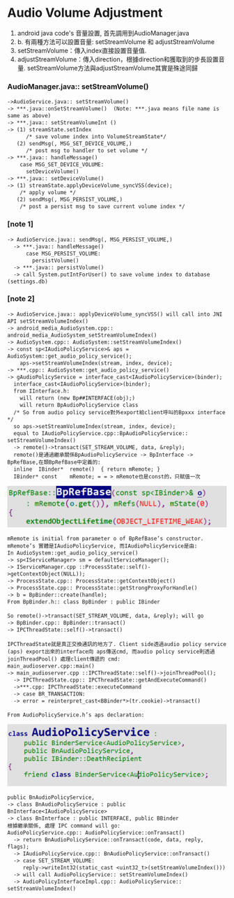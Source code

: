 # Audio Volume Adjustment

1.  android java code's 音量設置, 首先調用到AudioManager.java
2.  b.	有兩種方法可以設置音量: setStreamVolume 和 adjustStreamVolume
3.  setStreamVolume：傳入index直接設置音量值.
4.  adjustStreamVolume：傳入direction，根據direction和獲取到的步長設置音量. setStreamVolume方法與adjustStreamVolume其實是殊途同歸

### AudioManager.java:: setStreamVolume()
    ->AudioService.java:: setStreamVolume()
    -> ***.java::onSetStreamVolume()  (Note: ***.java means file name is same as above)
    -> ***.java:: setStreamVolumeInt ()
    -> (1) streamState.setIndex 
          /* save volume index into VolumeStreamState*/
       (2) sendMsg(, MSG_SET_DEVICE_VOLUME,)
          /* post msg to handler to set volume */
    -> ***.java:: handleMessage()
        case MSG_SET_DEVICE_VOLUME:
          setDeviceVolume()
    -> ***.java:: setDeviceVolume()
    -> (1) streamState.applyDeviceVolume_syncVSS(device);
        /* apply volume */
       (2) sendMsg(, MSG_PERSIST_VOLUME,)
        /* post a persist msg to save current volume index */

### [note 1]
    -> AudioService.java:: sendMsg(, MSG_PERSIST_VOLUME,)
      -> ***.java:: handleMessage()
          case MSG_PERSIST_VOLUME:
            persistVolume()
      -> ***.java:: persistVolume()
      -> call System.putIntForUser() to save volume index to database (settings.db)
### [note 2]
    -> AudioService.java:: applyDeviceVolume_syncVSS() will call into JNI API setStreamVolumeIndex()
    -> android_media_AudioSystem.cpp:: android_media_AudioSystem_setStreamVolumeIndex()
    -> AudioSystem.cpp:: AudioSystem::setStreamVolumeIndex()
    -> const sp<IAudioPolicyService>& aps = AudioSystem::get_audio_policy_service();
        aps->setStreamVolumeIndex(stream, index, device);
    -> ***.cpp:: AudioSystem::get_audio_policy_service()
    -> gAudioPolicyService = interface_cast<IAudioPolicyService>(binder);
      interface_cast<IAudioPolicyService>(binder);
      from IInterface.h: 
        will return (new Bp##INTERFACE(obj);)
        will return BpAudioPolicyService class
      /* So from audio policy service對外export給client呼叫的Bpxxx interface */
      so aps->setStreamVolumeIndex(stream, index, device);
      equal to IAudioPolicyService.cpp::BpAudioPolicyService:: setStreamVolumeIndex()
      -> remote()->transact(SET_STREAM_VOLUME, data, &reply);
      remote()是通過繼承關係BpAudioPolicyService -> BpInterface -> BpRefBase,在類BpRefBase中定義的:
      inline  IBinder*  remote()  { return mRemote; }
      IBinder* const    mRemote; = = > mRemote也是const的，只賦值一次
  
  ![3-2-1](/audio/res/3-2-1.png)
  
    mRemote is initial from parameter o of BpRefBase’s constructor.
    mRemote’s 實體是IAudioPolicyService, 而IAudioPolicyService是由:
    In AudioSystem::get_audio_policy_service()
    -> sp<IServiceManager> sm = defaultServiceManager();
    -> IServiceManager.cpp ::ProcessState::self()->getContextObject(NULL));
    -> ProcessState.cpp:: ProcessState::getContextObject()
    -> ProcessState.cpp:: ProcessState::getStrongProxyForHandle()
    -> b = BpBinder::create(handle);
    From BpBinder.h:: class BpBinder : public IBinder
    
    So remote()->transact(SET_STREAM_VOLUME, data, &reply); will go 
    -> BpBinder.cpp:: BpBinder::transact()
    -> IPCThreadState::self()->transact()
    
    IPCThreadState就是真正交換通訊的地方了. Client side透過audio policy service (aps) export出來的interface向 aps傳送cmd, 而audio policy service則透過joinThreadPool() 處理client傳遞的 cmd:
    main_audioserver.cpp::main()
    -> main_audioserver.cpp ::IPCThreadState::self()->joinThreadPool();
      -> IPCThreadState.cpp:: IPCThreadState::getAndExecuteCommand()
      ->***.cpp: IPCThreadState::executeCommand
      -> case BR_TRANSACTION:
      -> error = reinterpret_cast<BBinder*>(tr.cookie)->transact()

    From AudioPolicyService.h’s aps declaration:
    
  ![3-2-2](/audio/res/3-2-2.png)
  
    public BnAudioPolicyService,
    -> class BnAudioPolicyService : public BnInterface<IAudioPolicyService>
    -> class BnInterface : public INTERFACE, public BBinder
    根據繼承關係, 處理 IPC command will go:
    AudioPolicyService.cpp:: AudioPolicyService::onTransact()
      -> return BnAudioPolicyService::onTransact(code, data, reply, flags);
      -> IAudioPolicyService.cpp:: BnAudioPolicyService::onTransact()
      -> case SET_STREAM_VOLUME:
         reply->writeInt32(static_cast <uint32_t>(setStreamVolumeIndex()))
      -> will call AudioPolicyService:: setStreamVolumeIndex()
      -> AudioPolicyInterfaceImpl.cpp:: AudioPolicyService:: setStreamVolumeIndex()

